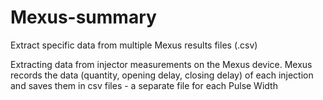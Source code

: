 # Mexus-summary
Extract specific data from multiple Mexus results files (.csv)

Extracting data from injector measurements on the Mexus device.
Mexus records the data (quantity, opening delay, closing delay) of each injection and saves them in csv files - a separate file for each Pulse Width
